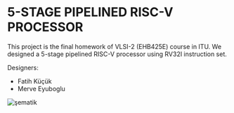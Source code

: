 # 5-STAGE PIPELINED RISC-V PROCESSOR

This project is the final homework of VLSI-2 (EHB425E) course in ITU. We designed a 5-stage pipelined RISC-V processor using RV32I instruction set. 

Designers:
- Fatih Küçük
- Merve Eyuboglu

  
![şematik](https://github.com/merveyubogluu/riscv-processor/assets/69505652/e5a08d5f-9ef4-4c67-a23c-38d08037c6eb)

